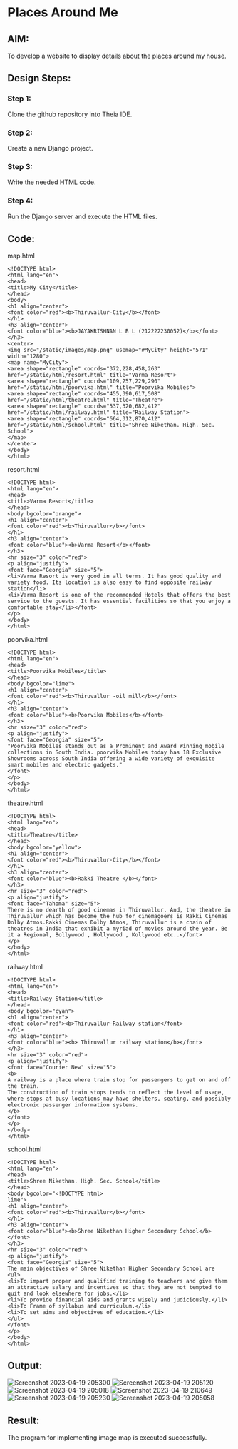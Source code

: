 # Places Around Me
## AIM:
To develop a website to display details about the places around my house.

## Design Steps:

### Step 1:
Clone the github repository into Theia IDE.
### Step 2:
Create a new Django project.
### Step 3:
Write the needed HTML code.
### Step 4:
Run the Django server and execute the HTML files.

## Code:
map.html
```
<!DOCTYPE html>
<html lang="en">
<head>
<title>My City</title>
</head>
<body>
<h1 align="center">
<font color="red"><b>Thiruvallur-City</b></font>
</h1>
<h3 align="center">
<font color="blue"><b>JAYAKRISHNAN L B L (212222230052)</b></font>
</h3>
<center>
<img src="/static/images/map.png" usemap="#MyCity" height="571" width="1280">
<map name="MyCity">
<area shape="rectangle" coords="372,228,458,263" href="/static/html/resort.html" title="Varma Resort">
<area shape="rectangle" coords="109,257,229,290" href="/static/html/poorvika.html" title="Poorvika Mobiles">
<area shape="rectangle" coords="455,390,617,508" href="/static/html/theatre.html" title="Theatre">
<area shape="rectangle" coords="537,320,682,412" href="/static/html/railway.html" title="Railway Station">
<area shape="rectangle" coords="664,312,870,412" href="/static/html/school.html" title="Shree Nikethan. High. Sec. School">
</map>
</center>
</body>
</html>
```
resort.html
```
<!DOCTYPE html>
<html lang="en">
<head>
<title>Varma Resort</title>
</head>
<body bgcolor="orange">
<h1 align="center">
<font color="red"><b>Thiruvallur</b></font>
</h1>
<h3 align="center">
<font color="blue"><b>Varma Resort</b></font>
</h3>
<hr size="3" color="red">
<p align="justify">
<font face="Georgia" size="5">
<li>Varma Resort is very good in all terms. It has good quality and variety food. Its location is also easy to find opposite railway station</li>
<li>Varma Resort is one of the recommended Hotels that offers the best service to the guests. It has essential facilities so that you enjoy a comfortable stay</li></font>
</p>
</body>
</html>
```
poorvika.html
```
<!DOCTYPE html>
<html lang="en">
<head>
<title>Poorvika Mobiles</title>
</head>
<body bgcolor="lime">
<h1 align="center">
<font color="red"><b>Thiruvallur -oil mill</b></font>
</h1>
<h3 align="center">
<font color="blue"><b>Poorvika Mobiles</b></font>
</h3>
<hr size="3" color="red">
<p align="justify">
<font face="Georgia" size="5">
"Poorvika Mobiles stands out as a Prominent and Award Winning mobile collections in South India. poorvika Mobiles today has 18 Exclusive Showrooms across South India offering a wide variety of exquisite smart mobiles and electric gadgets."
</font>
</p>
</body>
</html>
```
theatre.html
```
<!DOCTYPE html>
<html lang="en">
<head>
<title>Theatre</title>
</head>
<body bgcolor="yellow">
<h1 align="center">
<font color="red"><b>Thiruvallur-City</b></font>
</h1>
<h3 align="center">
<font color="blue"><b>Rakki Theatre </b></font>
</h3>
<hr size="3" color="red">
<p align="justify">
<font face="Tahoma" size="5">
There is no dearth of good cinemas in Thiruvallur. And, the theatre in Thiruvallur which has become the hub for cinemagoers is Rakki Cinemas Dolby Atmos.Rakki Cinemas Dolby Atmos, Thiruvallur is a chain of theatres in India that exhibit a myriad of movies around the year. Be it a Regional, Bollywood , Hollywood , Kollywood etc..</font>
</p>
</body>
</html>
```
railway.html
```
<!DOCTYPE html>
<html lang="en">
<head>
<title>Railway Station</title>
</head>
<body bgcolor="cyan">
<h1 align="center">
<font color="red"><b>Thiruvallur-Railway station</font>
</h1>
<h3 align="center">
<font color="blue"><b> Thiruvallur railway station</b></font>
</h3>
<hr size="3" color="red">
<p align="justify">
<font face="Courier New" size="5">
<b>
A railway is a place where train stop for passengers to get on and off the train.
The construction of train stops tends to reflect the level of usage, where stops at busy locations may have shelters, seating, and possibly electronic passenger information systems. 
</b>
</font>
</p>
</body>
</html>
```
school.html
```
<!DOCTYPE html>
<html lang="en">
<head>
<title>Shree Nikethan. High. Sec. School</title>
</head>
<body bgcolor="<!DOCTYPE html>
lime">
<h1 align="center">
<font color="red"><b>Thiruvallur</b></font>
</h1>
<h3 align="center">
<font color="blue"><b>Shree Nikethan Higher Secondary School</b></font>
</h3>
<hr size="3" color="red">
<p align="justify">
<font face="Georgia" size="5">
The main objectives of Shree Nikethan Higher Secondary School are 
<ul>
<li>To impart proper and qualified training to teachers and give them an attractive salary and incentives so that they are not tempted to quit and look elsewhere for jobs.</li>
<li>To provide financial aids and grants wisely and judiciously.</li>
<li>To Frame of syllabus and curriculum.</li>
<li>To set aims and objectives of education.</li>
</ul>
</font>
</p>
</body>
</html>
```
## Output:
![Screenshot 2023-04-19 205300](https://user-images.githubusercontent.com/120232371/233126022-4f3f5ce3-4ad5-4042-933d-ae48f939fecc.png)
![Screenshot 2023-04-19 205120](https://user-images.githubusercontent.com/120232371/233126636-af902743-36d3-404b-9cef-af4c9aae7cfd.png)
![Screenshot 2023-04-19 205018](https://user-images.githubusercontent.com/120232371/233126929-0e44c793-fc6d-4816-91d9-d8199162aef6.png)
![Screenshot 2023-04-19 210649](https://user-images.githubusercontent.com/120232371/233127448-854bdf3a-10bc-4e56-ac27-a744b8ef65a4.png)
![Screenshot 2023-04-19 205230](https://user-images.githubusercontent.com/120232371/233127594-e7108506-50fd-4abe-9830-dadc47ef7ff3.png)
![Screenshot 2023-04-19 205058](https://user-images.githubusercontent.com/120232371/233127884-afdd41ee-b3a4-4d30-9af0-2554bc454480.png)


## Result:
The program for implementing image map is executed successfully.
